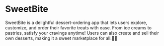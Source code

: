 # SweetBite
SweetBite is a delightful dessert-ordering app that lets users explore, customize, and order their favorite treats with ease. From ice creams to pastries, satisfy your cravings anytime! Users can also create and sell their own desserts, making it a sweet marketplace for all.🍨🍩
